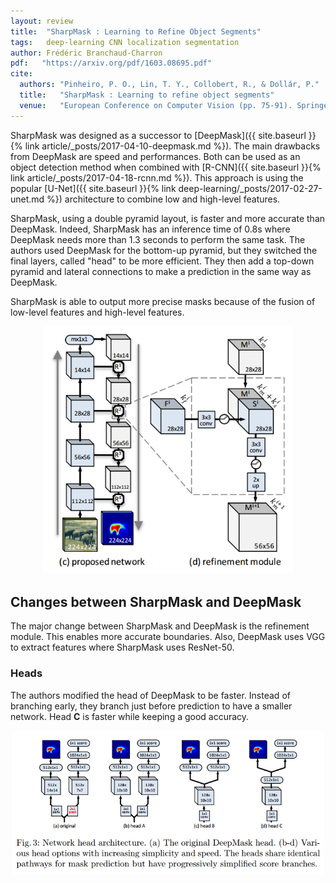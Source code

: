 ```yaml
---
layout: review
title:  "SharpMask : Learning to Refine Object Segments"
tags:   deep-learning CNN localization segmentation
author: Frédéric Branchaud-Charron
pdf:   "https://arxiv.org/pdf/1603.08695.pdf"
cite:
  authors: "Pinheiro, P. O., Lin, T. Y., Collobert, R., & Dollár, P."
  title:   "SharpMask : Learning to refine object segments"
  venue:   "European Conference on Computer Vision (pp. 75-91). Springer International Publishing."
---
```


SharpMask was designed as a successor to [DeepMask]({{ site.baseurl }}{% link article/_posts/2017-04-10-deepmask.md %}). The main drawbacks from DeepMask are speed and performances. Both can be used as an object detection method when combined with [R-CNN]({{ site.baseurl }}{% link article/_posts/2017-04-18-rcnn.md %}). This approach is using the popular [U-Net]({{ site.baseurl }}{% link deep-learning/_posts/2017-02-27-unet.md %}) architecture to combine low and high-level features.

SharpMask, using a double pyramid layout, is faster and more accurate than DeepMask. Indeed, SharpMask has an inference time of 0.8s where DeepMask needs more than 1.3 seconds to perform the same task. The authors used DeepMask for the bottom-up pyramid, but they switched the final layers, called "head" to be more efficient. They then add a top-down pyramid and lateral connections to make a prediction in the same way as DeepMask.

SharpMask is able to output more precise masks because of the fusion of low-level features and high-level features.
<div align="middle">
  <img src="/article/images/sharpmask/architecture.png" width="400">
</div>

## Changes between SharpMask and DeepMask
The major change between SharpMask and DeepMask is the refinement module. This enables more accurate boundaries. Also, DeepMask uses VGG to extract features where SharpMask uses ResNet-50.
### Heads
The authors modified the head of DeepMask to be faster. Instead of branching early, they branch just before prediction to have a smaller network. Head **C** is faster while keeping a good accuracy.
<div align="middle">
  <img src="/article/images/sharpmask/heads.png" width="500">
</div>
